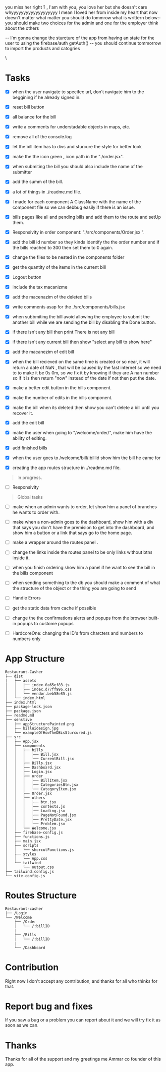 you miss her right ? , 
I'am with you,
you love her
but she doesn't care
whyyyyyyyyyyyyyyyyyyy
I mean I loved her from inside my heart
that now doesn't matter
what matter you should do tommrow what is writtern below:-
you should make two choices for the admin and one for the employer
think about the others





-- I'm gonna change the sturcture of the app from having an state for the user to using the firebase/auth getAuth()
-- you should continue tommorrow to import the products and catogries

\

# Tasks

- [x] when the user navigate to specifec url, don't navigate him to the beggining if he already signed in.
- [x] reset bill button
- [x] all balance for the bill
- [x] write a comments for understadable objects in maps, etc.
- [x] remove all of the console.log
- [x] let the bill item has to divs and sturcure the style for better look
- [x] make the the icon green , icon path in the "./order.jsx".
- [x] when submiting the bill you should also include the name of the submitter
- [x] add the summ of the bill.

- [x] a lot of things in ./readme.md file.
- [x] I made for each component A ClassName with the name of the component file so we can debbug easily if there is an issue.
- [x] bills pages like all and pending bills and add them to the route and setUp them.
- [x] Responsivity in order component: "./src/components/Order.jsx ".
- [x] add the bill id number so they kinda identify the the order number and if the bills reached to 300 then set them to 0 again.
- [x] change the files to be nested in the components folder 
- [x] get the quantity of the items in the current bill
- [x] Logout button
- [x] include the tax macanizme
- [x] add the macenazim of the deleted bills
- [x] write comments asap for the ./src/components/bills.jsx
- [x] when subbmiting the bill avoid allowing the employee to submit the another bill while we are sending the bill by disabling the Done button.
- [x] if there isn't any bill then print There is not any bill
- [X] if there isn't any current bill then show "select any bill to show here"
- [x] add the macanezim of edit bill 
- [x] when the bill recieved on the same time is created or so near, it will return a date of NaN , that will be caused by the fast internet so we need to to make it be 0s 0m, so we fix it by knowing if they are A nan number so if it is then return "now" instead of the date if not then put the date.
- [x] make a better edit button in the bills component.
- [x] make the number of edits in the bills component.
- [x] make the bill when its deleted then show you can't delete a bill until you recover it.
- [x] add the edit bill
- [x] make the user when going to "/welcome/order/<the Id of the bill>", make him have the ability of editing.
- [x] add finished bills
- [x] when the user goes to /welcome/bill/:billId show him the bill he came for
- [x] creating the app routes structure in ./readme.md file.

> In progress.
- [ ] Responsivity 
 
> Global tasks
- [ ] make when an admin wants to order, let show him a panel of branches he wants to order with.
- [ ] make when a non-admin goes to the dashboard, show him with a div that says you don't have the premision to get into the dashboard, and show him a button or a link that says go to the home page.
- [ ] make a wrapper around the routes panel .
- [ ] change the links inside the routes panel to be only links without btns inside it.
- [ ] when you finish ordering show him a panel if he want to see the bill in the bills component
- [ ] when sending something to the db you should make a comment of what the structure of the object or the thing you are going to send
- [ ] Handle Errors
- [ ] get the static data from cache if possible
- [ ] change the the confirmations alerts and popups from the browser built-in popups to custome popups
- [ ] HardcoreOne: changing the ID's from charcters and numbers to numbers only


# App Structure
```
Restaurant-Casher
├── dist 
|   ├── assets
│   │   ├── index.0a65ef83.js
│   │   ├── index.d77ff996.css
│   │   └── vendor.beb58e85.js
│   └── index.html
├── index.html
├── package-lock.json
├── package.json
├── readme.md
├── senstive
│   ├── appStructurePainted.png
│   ├── billuidesign.jpg
│   └── exampleOfHowTheDBisSturcured.js
├── src
│   ├── App.jsx
│   ├── components
│   │   ├── bills
│   │   │   ├── Bill.jsx
│   │   │   └── CurrentBill.jsx
│   │   ├── Bills.jsx
│   │   ├── Dashboard.jsx
│   │   ├── Login.jsx
│   │   ├── order
│   │   │   ├── BillItem.jsx
│   │   │   ├── CategoriesBtn.jsx
│   │   │   └── CategoryItem.jsx
│   │   ├── Order.jsx
│   │   ├── others
│   │   │   ├── btn.jsx
│   │   │   ├── contexts.js
│   │   │   ├── Loading.jsx
│   │   │   ├── PageNotFound.jsx
│   │   │   ├── PrettyDate.jsx
│   │   │   └── Problem.jsx
│   │   └── Welcome.jsx
│   ├── firebase-config.js
│   ├── functions.js
│   ├── main.jsx
│   ├── scripts
│   │   └── shorcutFunctions.js
│   ├── styles
│   │   └── App.css
│   └── tailwind
│       └── output.css
├── tailwind.config.js
└── vite.config.js
```


# Routes Structure
```
Restaurant-casher
├── /Login
└── /Welcome
    ├── /Order
    |   └── /:billID
    |
    ├── /Bills
    |   └── /:billID
    |
    └── /Dashboard
```


# Contribution
Right now I don't accept any contribution, and thanks for all who thinks for that.


# Report bug and fixes
If you saw a bug or a problem you can report about it and we will try fix it as soon as we can.



# Thanks
Thanks for all of the support and my greetings me Ammar co founder of this app. 






